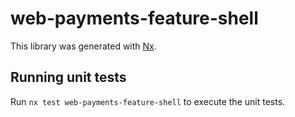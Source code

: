 # web-payments-feature-shell

This library was generated with [Nx](https://nx.dev).

## Running unit tests

Run `nx test web-payments-feature-shell` to execute the unit tests.
